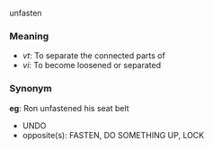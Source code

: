 unfasten
### Meaning
+ _vt_: To separate the connected parts of
+ _vi_: To become loosened or separated

### Synonym

__eg__: Ron unfastened his seat belt

+ UNDO
+ opposite(s): FASTEN, DO SOMETHING UP, LOCK


